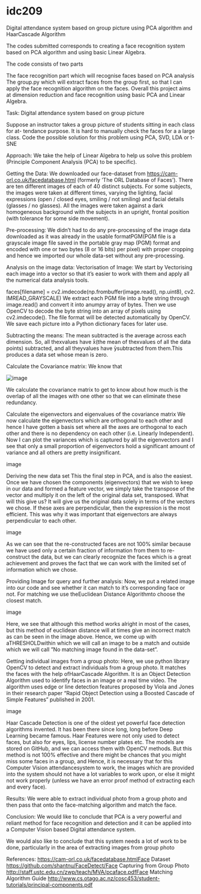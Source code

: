 # idc209
Digital attendance system based on group picture using PCA algorithm and HaarCascade Algorithm

The codes submitted corresponds to creating a face recognition system based on PCA algorithm and using basic Linear Algebra.

The code consists of two parts 

The face recognition part which will recognise faces based on PCA analysis
The group.py which will extract faces from the group first, so that I can apply the face recognition algorithm on the faces.
Overall this project aims at dimension reduction and face recognition using basic PCA and Linear Algebra.

Task:
Digital attendance system based on group picture

Suppose an instructor takes a group picture of students sitting in each class for at- tendance purpose. It is hard to manually check the faces for a a large class. Code the possible solution for this problem using PCA, SVD, LDA or t-SNE

Approach:
We take the help of Linear Algebra to help us solve this problem (Principle Component Analysis (PCA) to be specific).

Getting the Data:
We downloaded our face-dataset from https://cam-orl.co.uk/facedatabase.html (formerly ’The ORL Database of Faces’). There are ten different images of each of 40 distinct subjects. For some subjects, the images were taken at different times, varying the lighting, facial expressions (open / closed eyes, smiling / not smiling) and facial details (glasses / no glasses). All the images were taken against a dark homogeneous background with the subjects in an upright, frontal position (with tolerance for some side movement).

Pre-processing:
We didn’t had to do any pre-processing of the image data downloaded as it was already in the usable formatPGM(PGM file is a grayscale image file saved in the portable gray map (PGM) format and encoded with one or two bytes (8 or 16 bits) per pixel) with proper cropping and hence we imported our whole data-set without any pre-processing.

Analysis on the image data:
Vectorisation of Image:
We start by Vectorising each image into a vector so that it’s easier to work with them and apply all the numerical data analysis tools.

faces[filename] = cv2.imdecode(np.frombuffer(image.read(), np.uint8), cv2.
IMREAD_GRAYSCALE)
We extract each PGM file into a byte string through image.read() and convert it into anumpy array of bytes. Then we use OpenCV to decode the byte string into an array of pixels using cv2.imdecode(). The file format will be detected automatically by OpenCV. We save each picture into a Python dictionary faces for later use.

Subtracting the means:
The mean subtracted is the average across each dimension. So, all thexvalues have ̄x(the mean of thexvalues of all the data points) subtracted, and all theyvalues have ̄ysubtracted from them.This produces a data set whose mean is zero.

Calculate the Covariance matrix:
We know that

![image](https://github.com/mansigith/idc209/assets/150010455/eeabbfea-9b87-4577-8f3d-14978bb66929)


We calculate the covariance matrix to get to know about how much is the overlap of all the images with one other so that we can eliminate these redundancy.

Calculate the eigenvectors and eigenvalues of the covariance matrix
We now calculate the eigenvectors which are orthogonal to each other and hence I have gotten a basis set where all the axes are orthogonal to each other and there is no dependency on each other (i.e. Linearly Independent). Now I can plot the variances which is captured by all the eigenvectors and I see that only a small proportion of eigenvectors hold a significant amount of variance and all others are pretty insignificant.

image

Deriving the new data set
This the final step in PCA, and is also the easiest. Once we have chosen the components (eigenvectors) that we wish to keep in our data and formed a feature vector, we simply take the transpose of the vector and multiply it on the left of the original data set, transposed. What will this give us? It will give us the original data solely in terms of the vectors we chose. If these axes are perpendicular, then the expression is the most efficient. This was why it was important that eigenvectors are always perpendicular to each other.

image

As we can see that the re-constructed faces are not 100% similar because we have used only a certain fraction of information from them to re-construct the data, but we can clearly recognize the faces which is a great achievement and proves the fact that we can work with the limited set of information which we chose.

Providing Image for query and further analysis:
Now, we put a related image into our code and see whether it can match to it’s corresponding face or not. For matching we use theEuclidean Distance Algorithmto choose the closest match.

image

Here, we see that although this method works alright in most of the cases, but this method of euclidean distance will at times give an incorrect match as can be seen in the image above. Hence, we come up with aTHRESHOLDwithin which we will call an image to be a match and outside which we will call ”No matching image found in the data-set”.

Getting individual images from a group photo:
Here, we use python library OpenCV to detect and extract individuals from a group photo. It matches the faces with the help ofHaarCascade Algorithm. It is an Object Detection Algorithm used to identify faces in an image or a real time video. The algorithm uses edge or line detection features proposed by Viola and Jones in their research paper “Rapid Object Detection using a Boosted Cascade of Simple Features” published in 2001.

image

Haar Cascade Detection is one of the oldest yet powerful face detection algorithms invented. It has been there since long, long before Deep Learning became famous. Haar Features were not only used to detect faces, but also for eyes, lips, license number plates etc. The models are stored on GitHub, and we can access them with OpenCV methods. But this method is not 100% effective and there might be chances that you might miss some faces in a group, and Hence, it is necessary that for this Computer Vision attendancesystem to work, the images which are provided into the system should not have a lot variables to work upon, or else it might not work properly (unless we have an error proof method of extracting each and every face).

Results:
We were able to extract individual photo from a group photo and then pass that onto the face-matching algorithm and match the face.

Conclusion:
We would like to conclude that PCA is a very powerful and reliant method for face recognition and detection and it can be applied into a Computer Vision based Digital attendance system.

We would also like to conclude that this system needs a lot of work to be done, particularly in the area of extracting images from group photo

References:
https://cam-orl.co.uk/facedatabase.htmlFace Dataset
https://github.com/shantnu/FaceDetect/Face Capturing from Group Photo
http://staff.ustc.edu.cn/zwp/teach/MVA/pcaface.pdfFace Matching Algorithm Guide
http://www.cs.otago.ac.nz/cosc453/student-tutorials/principal-components.pdf
